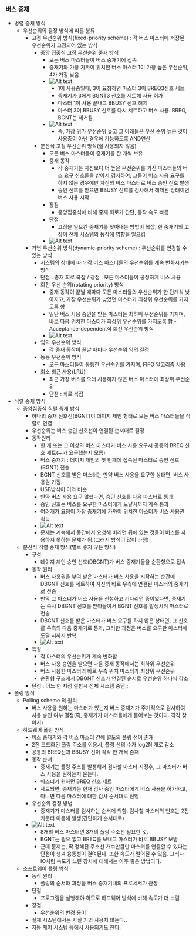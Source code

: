 ### 버스 중재
- 병렬 중재 방식
  - 우선순위의 결정 방식에 따른 분류
    - 고정 우선순위 방식(fixed-priority scheme) : 각 버스 마스터에 저장된 우선순위가 고정되어 있는 방식
      - 중앙 집중식 고정 우선순위 중재 방식
        - 모든 버스 마스터들이 버스 중재기에 접속
        - 중재기와 가장 가까이 위치한 버스 마스터 1이 가장 높은 우선순위, 4가 가장 낮음
        - ![Alt text](/images/15-0.png)
          - 1이 사용중일때, 3이 요청하면 마스터 3이 BREQ3신호 세트
          - 중재기가 3에게 BGNT3 신호를 세트해 사용 허가
          - 마스터 1이 사용 끝내고 BBUSY 신호 해제
          - 마스터 3이 BBUSY 신호를 다시 세트하고 버스 사용. BREQ, BGNT는 제거됨
        - ![Alt text](/images/15-1.png)
          - 즉, 가장 위가 우선순위 높고 그 아래들은 우선 순위 높은 것이 사용중이 아닌 경우에 가능하도록 AND연산
      - 분산식 고정 우선순위 방식(잘 사용되지 않음)
        - 모든 버스 마스터들이 중재기를 한 개씩 보유
        - 중재 동작
          - 각 중재기는 자신보다 더 높은 우선순위를 가진 마스터들의 버스 요구 신호들을 받아서 검사하여, 그들이 버스 사용 요구를 하지 않은 경우에만 자신의 버스 마스터로 버스 승인 신호 발생
          - 승인 신호를 받으면 BBUSY 신호를 검사해서 해제된 상태이면 버스 사용 시작
        - 장점
          - 중앙집중식에 비해 중재 회로가 간단, 동작 속도 빠름
        - 단점
          - 고장을 일으킨 중재기를 찾아내는 방법이 복잡, 한 중재기의 고장이 전체 시스템의 동작에 영향을 일으킴
        - ![Alt text](/images/15-2.png)
    - 가변 우선순위 방식(dynamic-priority scheme) : 우선순위를 변경할 수 있는 방식
      - 시스템의 상태에 따라 각 버스 마스터들의 우선순위를 계속 변화시키는 방식
      - 단점 : 중재 회로 복잡 / 장점 : 모든 마스터들이 공정하게 버스 사용
      - 회전 우선 순위(rotating priority) 방식
        - 중재 동작이 끝날 때마다 모든 마스터들의 우선순위가 한 단계식 낮아지고, 가장 우선순위가 낮았던 마스터가 최상위 우선순위를 가지도록 함
        - 일단 버스 사용 승인을 받은 마스터는 최하위 우선순위를 가지며, 바로 다음 위치한 마스터가 최상위 우선순위를 가지도록 함 - Acceptance-dependent식 회전 우선순위 방식
        - ![Alt text](/images/15-3.png)
      - 임의 우선순위 방식
        - 각 중재 동작이 끝날 때마다 우선순위 임의 결정
      - 동등 우선순위 방식
        - 모든 마스터들이 동등한 우선순위를 가지며, FIFO 알고리즘 사용
      - 최소 최근 사용(LRU)
        - 최근 가장 버스를 오래 사용하지 않은 버스 마스터에 최상위 우선순위
        - 단점 : 회로 복잡
- 직렬 중재 방식
  - 중앙집중식 직렬 중재 방식
    - 하나의 중재 신호선(BGNT)이 데이지 체인 형태로 모든 버스 마스터들을 직렬로 연결
    - 우선순위는 버스 승인 신호선이 연결된 순서대로 결정
    - 동작원리
      - 한 개 또는 그 이상의 버스 마스터가 버스 사용 요구시 공통의 BREQ 신호 세트(누가 요구했는지 모름)
      - 버스 중재기 : 데이지 체인의 첫 번째에 접속된 마스터로 승인 신호(BGNT) 전송
      - BGNT 신호를 받은 마스터는 만약 버스 사용을 요구한 상태면, 버스 사용권 가짐.
      - USB방식이 이와 비슷
      - 만약 버스 사용 요구 않했다면, 승인 신호를 다음 마스터로 통과
      - 승인 신호는 버스를 요구한 마스터에게 도달시까지 계속 통과
      - 여러개가 요청이 가장 중재기에 가까이 위치한 마스터가 버스 사용권 획득
      - ![Alt text](/images/15-4.png)
      - 문제는 계속해서 중간에서 요청해 버리면 뒤에 있는 것들이 버스를 사용하지 못하는 문제가 됨.(그래서 방식이 많이 바뀜)
  - 분산식 직렬 중재 방식(별로 좋지 않은 방식)
    - 구성
      - 데이지 체인 승인 신호(DBGNT)가 버스 중재기들을 순환형으로 접속
    - 동작 원리
      - 버스 사용권을 부여 받은 마스터가 버스 사용을 시작하는 순간에 DBGNT 신호를 세트하여 자신의 바로 우측에 연결된 마스터의 중재기로 전송
      - 만약 그 마스터가 버스 사용을 신청하고 기다리던 중이었다면, 중재기는 즉시 DBGNT 신호를 받아들여서 BGNT 신호를 발생시켜 마스터로 전송
      - DBGNT 신호를 받은 마스터가 버스 요구를 하지 않은 상태면, 그 신호를 우측의 다음 중재기로 통과, 그러한 과정은 버스를 요구한 마스터에 도달 시까지 반복
      - ![Alt text](/images/15-5.png)
    - 특징
      - 각 마스터의 우선순위가 계속 변화함
      - 버스 사용 승인을 받으면 다음 중재 동작에서는 최하위 우선순위
      - 버스 사용한 마스터의 바로 우측 위치 마스터가 최상위 우선순위
      - 순환형 구조에서 DBGNT 신호가 연결된 순서로 우선순위 하나씩 감소
    - 단점 : 어느 한 지점 결함시 전체 시스템 중단;;
- 폴링 방식
  - Polling scheme 의 원리
    - 버스 사용을 원하는 마스터가 있는지 버스 중재기가 주기적으로 검사하여 사용 승인 여부 결정(즉, 중재기가 마스터들에게 물어보는 것이다. 각각 찾아서)
  - 하드웨어 폴링 방식
    - 버스 중재기와 각 버스 마스터 간에 별도의 폴링 선이 존재
    - 2진 코드화된 폴링 주소를 이용시, 폴링 선의 수가 log2N 개로 감소
    - 공통의 BREQ선과 BBUSY 선이 각각 한 개씩 존재
    - 동작 순서
      - 중재기는 폴링 주소를 발생해서 검사할 마스터 지정후, 그 마스터가 버스 사용을 원하는지 묻는다.
      - 마스터가 원하면 BREQ 신호 세트
      - 세트되면, 중재기는 현재 검사 중인 마스터에게 버스 사용을 허가하고, 아니면 다음 마스터에 대한 검사 순서대로 진행
    - 우선순위 결정 방법
      - 중재기가 마스터를 검사하는 순서에 의함. 검사할 마스터의 번호는 2진 카운터 이용해 발생(간단하게 순서대로)
    - ![Alt text](/images/15-6.png)
      - 8개의 버스 마스터면 3개의 폴링 주소선 필요한 것.
      - BGNT는 필요 없고 BREQ를 보내고 마스터가 바로 BBUSY 보냄
      - 근데 문제는, 딱 정해진 주소선 개수만큼만 마스터를 연결할 수 있다는 단점이 생겨 융통성이 결여된다. 또한 속도가 떨어질 수 있음. 그러나 IO처럼 속도가 느린 장치에 대해서는 아주 좋은 방법이다.
  - 소프트웨어 폴링 방식
    - 동작 원리
      - 폴링의 순서와 과정을 버스 중재기내의 프로세서가 관장
    - 단점
      - 프로그램을 실행해야 하므로 하드웨어 방식에 비해 속도가 더 느림
    - 장점
      - 우선순위의 변경 용이
    - 실제 시스템에서는 사실 거의 사용치 않는다..
    - 자동 제어 시스템 등에서 사용되기도 한다.
